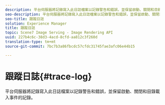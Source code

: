 ```yaml
---
description: 平台伺服器將記錄寫入此日誌檔案以記錄警告和錯誤，並保留啟動、關閉和目錄載入事件的記錄。
seo-description: 平台伺服器將記錄寫入此日誌檔案以記錄警告和錯誤，並保留啟動、關閉和目錄載入事件的記錄。
seo-title: 跟蹤日誌
solution: Experience Manager
title: 跟蹤日誌
topic: Scene7 Image Serving - Image Rendering API
uuid: 227b4c6c-38d3-4acd-8cfd-aa812c3f260d
translation-type: tm+mt
source-git-commit: 7bc7b3a86fbcdc57cfdc31745fae3afc06e44b15

---
```



# 跟蹤日誌{#trace-log}

平台伺服器將記錄寫入此日誌檔案以記錄警告和錯誤，並保留啟動、關閉和目錄載入事件的記錄。

